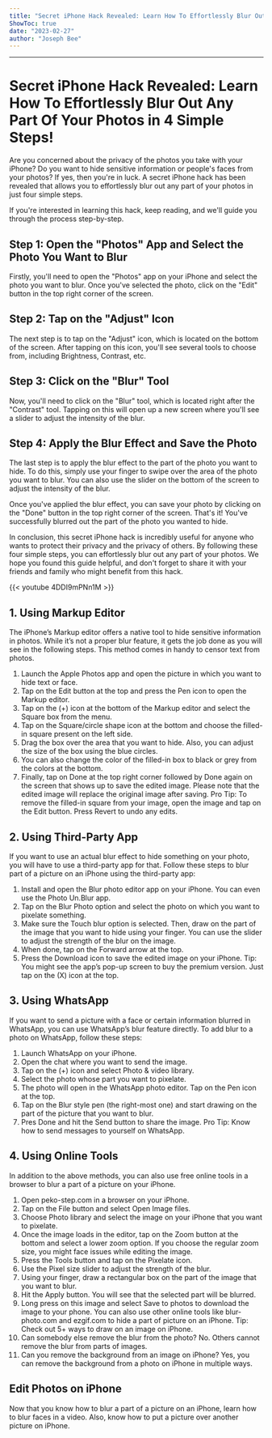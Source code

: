 ```yaml
---
title: "Secret iPhone Hack Revealed: Learn How To Effortlessly Blur Out Any Part Of Your Photos in 4 Simple Steps!"
ShowToc: true 
date: "2023-02-27"
author: "Joseph Bee"
---
```

*****
# Secret iPhone Hack Revealed: Learn How To Effortlessly Blur Out Any Part Of Your Photos in 4 Simple Steps!

Are you concerned about the privacy of the photos you take with your iPhone? Do you want to hide sensitive information or people's faces from your photos? If yes, then you're in luck. A secret iPhone hack has been revealed that allows you to effortlessly blur out any part of your photos in just four simple steps.

If you're interested in learning this hack, keep reading, and we'll guide you through the process step-by-step.

## Step 1: Open the "Photos" App and Select the Photo You Want to Blur

Firstly, you'll need to open the "Photos" app on your iPhone and select the photo you want to blur. Once you've selected the photo, click on the "Edit" button in the top right corner of the screen.

## Step 2: Tap on the "Adjust" Icon

The next step is to tap on the "Adjust" icon, which is located on the bottom of the screen. After tapping on this icon, you'll see several tools to choose from, including Brightness, Contrast, etc.

## Step 3: Click on the "Blur" Tool

Now, you'll need to click on the "Blur" tool, which is located right after the "Contrast" tool. Tapping on this will open up a new screen where you'll see a slider to adjust the intensity of the blur.

## Step 4: Apply the Blur Effect and Save the Photo

The last step is to apply the blur effect to the part of the photo you want to hide. To do this, simply use your finger to swipe over the area of the photo you want to blur. You can also use the slider on the bottom of the screen to adjust the intensity of the blur.

Once you've applied the blur effect, you can save your photo by clicking on the "Done" button in the top right corner of the screen. That's it! You've successfully blurred out the part of the photo you wanted to hide.

In conclusion, this secret iPhone hack is incredibly useful for anyone who wants to protect their privacy and the privacy of others. By following these four simple steps, you can effortlessly blur out any part of your photos. We hope you found this guide helpful, and don't forget to share it with your friends and family who might benefit from this hack.

{{< youtube 4DDI9mPNn1M >}} 



## 1. Using Markup Editor


The iPhone’s Markup editor offers a native tool to hide sensitive information in photos. While it’s not a proper blur feature, it gets the job done as you will see in the following steps. This method comes in handy to censor text from photos.
1. Launch the Apple Photos app and open the picture in which you want to hide text or face.
2. Tap on the Edit button at the top and press the Pen icon to open the Markup editor.
3. Tap on the (+) icon at the bottom of the Markup editor and select the Square box from the menu.
4. Tap on the Square/circle shape icon at the bottom and choose the filled-in square present on the left side.
5. Drag the box over the area that you want to hide. Also, you can adjust the size of the box using the blue circles.
6. You can also change the color of the filled-in box to black or grey from the colors at the bottom.
7. Finally, tap on Done at the top right corner followed by Done again on the screen that shows up to save the edited image. Please note that the edited image will replace the original image after saving.
Pro Tip: To remove the filled-in square from your image, open the image and tap on the Edit button. Press Revert to undo any edits.

 
## 2. Using Third-Party App


If you want to use an actual blur effect to hide something on your photo, you will have to use a third-party app for that. Follow these steps to blur part of a picture on an iPhone using the third-party app: 
1. Install and open the Blur photo editor app on your iPhone. You can even use the Photo Un.Blur app.
2. Tap on the Blur Photo option and select the photo on which you want to pixelate something.
3. Make sure the Touch blur option is selected. Then, draw on the part of the image that you want to hide using your finger. You can use the slider to adjust the strength of the blur on the image.
4. When done, tap on the Forward arrow at the top.
5. Press the Download icon to save the edited image on your iPhone.
Tip: You might see the app’s pop-up screen to buy the premium version. Just tap on the (X) icon at the top.

 
## 3. Using WhatsApp


If you want to send a picture with a face or certain information blurred in WhatsApp, you can use WhatsApp’s blur feature directly. To add blur to a photo on WhatsApp, follow these steps:
1. Launch WhatsApp on your iPhone.
2. Open the chat where you want to send the image.
3. Tap on the (+) icon and select Photo & video library.
4. Select the photo whose part you want to pixelate.
5. The photo will open in the WhatsApp photo editor. Tap on the Pen icon at the top.
6. Tap on the Blur style pen (the right-most one) and start drawing on the part of the picture that you want to blur.
7. Pres Done and hit the Send button to share the image.
Pro Tip: Know how to send messages to yourself on WhatsApp.

 
## 4. Using Online Tools


In addition to the above methods, you can also use free online tools in a browser to blur a part of a picture on your iPhone.
1. Open peko-step.com in a browser on your iPhone.
2. Tap on the File button and select Open Image files.
3. Choose Photo library and select the image on your iPhone that you want to pixelate.
4. Once the image loads in the editor, tap on the Zoom button at the bottom and select a lower zoom option. If you choose the regular zoom size, you might face issues while editing the image.
5. Press the Tools button and tap on the Pixelate icon.
6. Use the Pixel size slider to adjust the strength of the blur.
7. Using your finger, draw a rectangular box on the part of the image that you want to blur.
8. Hit the Apply button. You will see that the selected part will be blurred.
9. Long press on this image and select Save to photos to download the image to your phone.
You can also use other online tools like blur-photo.com and ezgif.com to hide a part of picture on an iPhone.
Tip: Check out 5+ ways to draw on an image on iPhone.
1. Can somebody else remove the blur from the photo?
No. Others cannot remove the blur from parts of images. 
2. Can you remove the background from an image on iPhone?
Yes, you can remove the background from a photo on iPhone in multiple ways. 

 
## Edit Photos on iPhone


Now that you know how to blur a part of a picture on an iPhone, learn how to blur faces in a video. Also, know how to put a picture over another picture on iPhone. 




